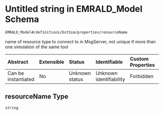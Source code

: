 # Untitled string in EMRALD_Model Schema

```txt
EMRALD_Model#/definitions/ExtSim/properties/resourceName
```

name of resource type to connect to in MsgServer, not unique if more than one simulation of the same tool

| Abstract            | Extensible | Status         | Identifiable            | Custom Properties | Additional Properties | Access Restrictions | Defined In                                                                                                    |
| :------------------ | :--------- | :------------- | :---------------------- | :---------------- | :-------------------- | :------------------ | :------------------------------------------------------------------------------------------------------------ |
| Can be instantiated | No         | Unknown status | Unknown identifiability | Forbidden         | Allowed               | none                | [EMRALD_JsonSchemaV3_0.json*](../../../../../Emrald-UI/out/EMRALD_JsonSchemaV3_0.json "open original schema") |

## resourceName Type

`string`
